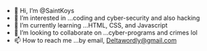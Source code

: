 - 👋 Hi, I’m @SaintKoys
- 👀 I’m interested in ...coding and cyber-security and also hacking
- 🌱 I’m currently learning ...HTML, CSS, and Javascript
- 💞️ I’m looking to collaborate on ...cyber-programs and crimes lol
- 📫 How to reach me ...by email, Deltawordly@gmail.com

<!---
SaintKoys/SaintKoys is a ✨ special ✨ repository because its `README.md` (this file) appears on your GitHub profile.
You can click the Preview link to take a look at your changes.
--->
